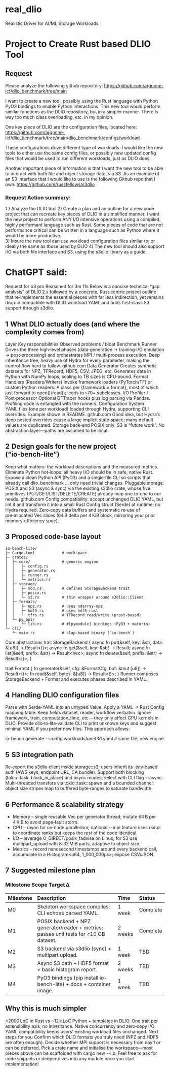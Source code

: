 # real_dlio
Realistic Driver for AI/ML Storage Workloads

# Project to Create Rust based DLIO Tool
## Request
Please analyze the following github repository:  https://github.com/argonne-lcf/dlio_benchmark/tree/main

I want to create a new tool, possibly using the Rust language with Python PyO3 bindings to enable Python interactions.  This new tool would perform similar functions as the DLIO repository, but in a simpler manner.  There is way too much class overloading, etc. in my opinion.  

One key piece of DLIO are the configuration files, located here: https://github.com/argonne-lcf/dlio_benchmark/tree/main/dlio_benchmark/configs/workload

These configurations drive different type of workloads.  I would like the new tools to either use the same config files, or possibly new updated config files that would be used to run different workloads, just as DLIO does.  

Another important piece of information is that I want the new tool to be able to interact with both file and object storage data, via S3.  As an example of an S3 interface that I would like to use is the following Github repo that I own:  https://github.com/russfellows/s3dlio

### Request Action summary:
1 ) Analyze the DLIO tool
2) Create a plan and an outline for a new code project that can recreate key pieces of DLIO in a simplified manner.  I want the new project to perform ANY I/O intensive operations using a compiled, highly performant language such as Rust.  Some pieces of code that are not performance critical can be written in a language such as Python where it would be more productive.  
3) Insure the new tool can use workload configuration files similar to, or ideally the same as those used by DLIO
4) The new tool should also support I/O via both file interface and S3, using the s3dlio library as a guide.

# ChatGPT said:
Request for o3 pro
Reasoned for 3m 11s
Below is a concise technical “gap analysis” of DLIO 2.x followed by a concrete, Rust‑centric project outline that re‑implements the essential pieces with far less indirection, yet remains drop‑in compatible with DLIO workload YAML and adds first‑class S3 support through s3dlio.

## 1  What DLIO actually does (and where the complexity comes from)

Layer	Key responsibilities	Observed problems / bloat
Benchmark Runner	Drives the three high‑level phases (data‑generation → training‑I/O emulation → post‑processing) and orchestrates MPI / multi‑process execution.	Deep inheritance tree, heavy use of Hydra for every parameter, making the control‑flow hard to follow.
github.com
Data Generator	Creates synthetic datasets for NPZ, TFRecord, HDF5, CSV, JPEG, etc.	Generates data in Python with NumPy loops; scaling to TB sizes is CPU‑bound.
Format Handlers (Readers/Writers)	Invoke framework loaders (PyTorch/TF) or custom Python readers.	A class per {framework × format}, most of which just forward to open()/read(); leads to ▹70+ subclasses.
I/O Profiler / Post‑processor	Optional DFTracer hooks plus log parsing via Pandas.	Profiling code is entangled with the runners.
Configuration System	YAML files (one per workload) loaded through Hydra, supporting CLI overrides. Example shown in README.
github.com
Good idea, but Hydra’s deep nested overrides cause a large implicit state‑space; many default values are duplicated.
Storage back‑end	POSIX only; S3 is “future work”.	No abstraction layer—paths are assumed to be local.
## 2  Design goals for the new project (“io‑bench‑lite”)

Keep what matters: the workload descriptions and the measured metrics.
Eliminate Python hot‑loops: all heavy I/O should be in safe, native Rust.
Expose a clean Python API (PyO3) and a single‑file CLI so scripts that already call dlio_benchmark … only need trivial changes.
Pluggable storage: POSIX and S3 (async & sync) via the existing s3dlio crate, whose five primitives (PUT/GET/LIST/DELETE/CREATE) already map one‑to‑one to our needs. 
github.com
Config compatibility: accept unchanged DLIO YAML, but lint it and transform it into a small Rust Config struct (Serde) at runtime; no Hydra required.
Zero‑copy data buffers and systematic re‑use of pre‑allocated Vec<u8> slices (64 B delta per 4 KiB block, mirroring your prior memory‑efficiency spec).

## 3  Proposed code‑base layout
```
io-bench-lite/
├─ Cargo.toml            # workspace
├─ crates/
│  ├─ core/              # generic engine
│  │   ├─ config.rs
│  │   ├─ generator.rs
│  │   ├─ runner.rs
│  │   └─ metrics.rs
│  ├─ storage/
│  │   ├─ mod.rs         # defines StorageBackend trait
│  │   ├─ posix.rs
│  │   └─ s3.rs          # thin wrapper around s3dlio::Client
│  ├─ formats/
│  │   ├─ npz.rs         # uses ndarray-npz
│  │   ├─ hdf5.rs        # uses hdf5‑rust
│  │   └─ tfrs.rs        # TFRecord read/write (prost‑based)
│  └─ py_api/
│      └─ lib.rs         # #[pymodule] bindings (PyO3 + maturin)
└─ cli/
   └─ main.rs            # clap‑based binary (`io-bench`)
```
   
   
Core abstractions
trait StorageBackend {
    async fn put(&self, key: &str, data: &[u8]) -> Result<()>;
    async fn get(&self, key: &str) -> Result<Bytes>;
    async fn list(&self, prefix: &str) -> Result<Vec<String>>;
    async fn delete(&self, prefix: &str) -> Result<()>;
}

trait Format {
    fn generate(&self, cfg: &FormatCfg, buf: &mut [u8]) -> Result<()>;
    fn read(&self, bytes: &[u8]) -> Result<()>;
}
Runner composes StorageBackend + Format and executes phases described in YAML.

## 4  Handling DLIO configuration files

Parse with Serde‑YAML into an untyped Value.
Apply a YAML → Rust Config mapping table:
Keep fields dataset, reader, workflow verbatim.
Ignore framework, train, computation_time, etc.—they only affect GPU kernels in DLIO.
Provide dlio‑to‑lite‑validate CLI to print unknown keys and suggest minimal YAML if you prefer new files.
This approach allows:

io-bench generate --config workloads/unet3d.yaml  # same file, new engine

## 5  S3 integration path

Re‑export the s3dlio client inside storage::s3; users inherit its .env‑based auth (AWS keys, endpoint URL, CA bundle).
Support both blocking (tokio::task::block_in_place) and async modes; select with CLI flag --async.
Multi‑threaded transfers via tokio::task::spawn and a bounded channel; object size stripes map to buffered byte‑ranges to saturate bandwidth.

## 6  Performance & scalability strategy

* Memory – single reusable Vec<u8> per generator thread; mutate 64 B per 4 KiB to avoid page‑fault storm.
* CPU – rayon for on‑node parallelism; optional --mpi feature uses rsmpi to coordinate ranks but keeps the rest of the code identical.
* I/O – leverage O_DIRECT/posix_fadvise on Linux; for S3 use multipart_upload with 8‑32 MiB parts, adaptive to object size.
* Metrics – record nanosecond timestamps around every backend call, accumulate in a Histogram<u64, 1_000_000µs>; expose CSV/JSON.

## 7  Suggested milestone plan

### Milestone	Scope	Target Δ
| Milestone | Description | Time | Status
| :-------- | :---------- | :---- | :------ |
| M0 | Skeleton workspace compiles; CLI echoes parsed YAML. | 1 week | Complete |
| M1 | POSIX backend + NPZ generator/reader + metrics; passes unit tests for ≥10 GB dataset. | 2 weeks | Complete |
| M2 | S3 backend via s3dlio (sync) + multipart upload. | 1 week | TBD |
| M3 | Async S3 path + HDF5 format + basic histogram report. | 2 weeks | TBD |
| M4 | PyO3 bindings (pip install io-bench-lite) + docs + container image. | 1 week | TBD |

## Why this is much simpler
<2000 LoC in Rust vs ~12 k LoC Python + templates in DLIO.
One trait per extensibility axis, no inheritance.
Native concurrency and zero‑copy I/O.
YAML compatibility keeps users’ existing workload files unchanged.
Next steps for you
Confirm which DLIO formats you truly need (NPZ and HDF5 are often enough).
Decide whether MPI support is necessary from day 1 or can be deferred.
Pick a crate name and initialise the workspace—most pieces above can be scaffolded with cargo new --lib.
Feel free to ask for code snippets or deeper dives into any module once you start implementation!


